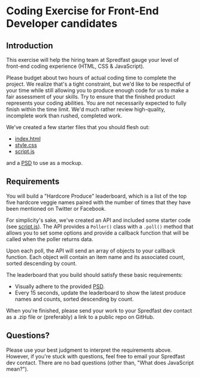 # Coding Exercise for Front-End Developer candidates

## Introduction

This exercise will help the hiring team at Spredfast gauge your level of front-end coding experience (HTML, CSS & JavaScript).

Please budget about two hours of actual coding time to complete the project. We realize that's a tight constraint, but we'd like to be respectful of your time while still allowing you to produce enough code for us to make a fair assessment of your skills. Try to ensure that the finished product represents your coding abilities. You are not necessarily expected to fully finish within the time limit. We'd much rather review high-quality, incomplete work than rushed, completed work.

We've created a few starter files that you should flesh out:

* [index.html](index.html)
* [style.css](css/style.css)
* [script.js](js/script.js)

and a [PSD](Leaderboard.psd) to use as a mockup.

## Requirements

You will build a "Hardcore Produce" leaderboard, which is a list of the top five hardcore veggie names paired with the number of times that they have been mentioned on Twitter or Facebook.

For simplicity's sake, we've created an API and included some starter code (see [script.js](js/script.js)). The API provides a `Poller()` class with a `.poll()` method that allows you to set some options and provide a callback function that will be called when the poller returns data.

Upon each poll, the API will send an array of objects to your callback function. Each object will contain an item name and its associated count, sorted descending by count.

The leaderboard that you build should satisfy these basic requirements:

* Visually adhere to the provided [PSD](Leaderboard.psd).
* Every 15 seconds, update the leaderboard to show the latest produce names and counts, sorted descending by count.

When you're finished, please send your work to your Spredfast dev contact as a .zip file or (preferably) a link to a public repo on GitHub.

## Questions?

Please use your best judgment to interpret the requirements above. However, if you're stuck with questions, feel free to email your Spredfast dev contact. There are no bad questions (other than, "What does JavaScript mean?").
